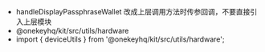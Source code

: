 - handleDisplayPassphraseWallet 改成上层调用方法时传参回调，不要直接引入上层模块
- @onekeyhq/kit/src/utils/hardware 
- import { deviceUtils } from '@onekeyhq/kit/src/utils/hardware';
